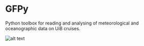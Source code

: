 # GFPy 

Python toolbox for reading and analysing of meteorological and oceanographic data on UiB cruises.

![alt text](https://user-images.githubusercontent.com/36672383/104924563-e6b08e00-599d-11eb-8103-6a372622f17f.png)

